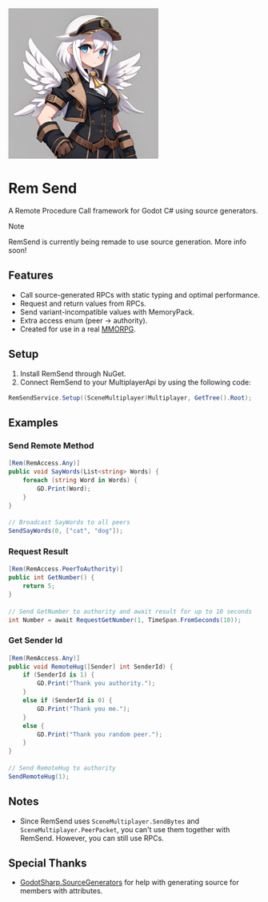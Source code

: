 <img src="https://raw.githubusercontent.com/Joy-less/RemSend/main/Assets/Icon.png" width="300" />

# Rem Send

A Remote Procedure Call framework for Godot C# using source generators.

> [!NOTE]
> RemSend is currently being remade to use source generation. More info soon!

## Features

- Call source-generated RPCs with static typing and optimal performance.
- Request and return values from RPCs.
- Send variant-incompatible values with MemoryPack.
- Extra access enum (peer -> authority).
- Created for use in a real [MMORPG](https://youtu.be/4ptBKI0cGhI).

## Setup

1. Install RemSend through NuGet.
2. Connect RemSend to your MultiplayerApi by using the following code:
```cs
RemSendService.Setup((SceneMultiplayer)Multiplayer, GetTree().Root);
```

## Examples

### Send Remote Method

```cs
[Rem(RemAccess.Any)]
public void SayWords(List<string> Words) {
    foreach (string Word in Words) {
        GD.Print(Word);
    }
}

// Broadcast SayWords to all peers
SendSayWords(0, ["cat", "dog"]);
```

### Request Result

```cs
[Rem(RemAccess.PeerToAuthority)]
public int GetNumber() {
    return 5;
}

// Send GetNumber to authority and await result for up to 10 seconds
int Number = await RequestGetNumber(1, TimeSpan.FromSeconds(10));
```

### Get Sender Id

```cs
[Rem(RemAccess.Any)]
public void RemoteHug([Sender] int SenderId) {
    if (SenderId is 1) {
        GD.Print("Thank you authority.");
    }
    else if (SenderId is 0) {
        GD.Print("Thank you me.");
    }
    else {
        GD.Print("Thank you random peer.");
    }
}

// Send RemoteHug to authority
SendRemoteHug(1);
```

## Notes

- Since RemSend uses `SceneMultiplayer.SendBytes` and `SceneMultiplayer.PeerPacket`, you can't use them together with RemSend. However, you can still use RPCs.

## Special Thanks

- [GodotSharp.SourceGenerators](https://github.com/Cat-Lips/GodotSharp.SourceGenerators) for help with generating source for members with attributes.